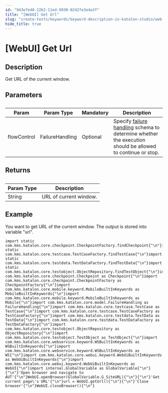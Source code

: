 ```yaml
---
id: "943e7e40-22b2-11ed-9930-0242fe3e4a3f"
title: "[WebUI] Get Url"
slug: "create-tests/keywords/keyword-description-in-katalon-studio/web-ui-keywords/webui-get-url"
hide_title: true
---
```


# <a id="id_0" class="anchor_top_offset"/><a id="ariaid-title1" class="anchor_top_offset"/>[WebUI] Get Url


## <a id="id_0__id_1" class="anchor_top_offset"/>Description  

              
<p xmlns="http://www.w3.org/1999/xhtml" className="p">Get URL of the current window.</p> 
      

## <a id="id_0__id_2" class="anchor_top_offset"/>Parameters  

              
<table xmlns="http://www.w3.org/1999/xhtml" className="table anchor_top_offset" id="id_0__a5a5c98a-b26e-48c1-9289-68f8da8607c6"><caption /><thead className="thead"><tr className><th className="entry anchor_top_offset" id="id_0__a5a5c98a-b26e-48c1-9289-68f8da8607c6__entry__1">Param</th><th className="entry anchor_top_offset" id="id_0__a5a5c98a-b26e-48c1-9289-68f8da8607c6__entry__2">Param Type</th><th className="entry anchor_top_offset" id="id_0__a5a5c98a-b26e-48c1-9289-68f8da8607c6__entry__3">Mandatory</th><th className="entry anchor_top_offset" id="id_0__a5a5c98a-b26e-48c1-9289-68f8da8607c6__entry__4">Description</th></tr></thead><tbody className="tbody"><tr className><td className="entry" headers="id_0__a5a5c98a-b26e-48c1-9289-68f8da8607c6__entry__1 id_0__a5a5c98a-b26e-48c1-9289-68f8da8607c6__entry__2 id_0__a5a5c98a-b26e-48c1-9289-68f8da8607c6__entry__3 id_0__a5a5c98a-b26e-48c1-9289-68f8da8607c6__entry__4 ">flowControl</td><td className="entry" headers="id_0__a5a5c98a-b26e-48c1-9289-68f8da8607c6__entry__1 id_0__a5a5c98a-b26e-48c1-9289-68f8da8607c6__entry__2 id_0__a5a5c98a-b26e-48c1-9289-68f8da8607c6__entry__3 id_0__a5a5c98a-b26e-48c1-9289-68f8da8607c6__entry__4 ">FailureHandling</td><td className="entry" headers="id_0__a5a5c98a-b26e-48c1-9289-68f8da8607c6__entry__1 id_0__a5a5c98a-b26e-48c1-9289-68f8da8607c6__entry__2 id_0__a5a5c98a-b26e-48c1-9289-68f8da8607c6__entry__3 id_0__a5a5c98a-b26e-48c1-9289-68f8da8607c6__entry__4 ">Optional</td><td className="entry" headers="id_0__a5a5c98a-b26e-48c1-9289-68f8da8607c6__entry__1 id_0__a5a5c98a-b26e-48c1-9289-68f8da8607c6__entry__2 id_0__a5a5c98a-b26e-48c1-9289-68f8da8607c6__entry__3 id_0__a5a5c98a-b26e-48c1-9289-68f8da8607c6__entry__4 ">Specify <a className="xref" href="/docs/maintain/configure-failure-handling-settings-in-katalon-studio">failure handling</a> schema to         determine whether the execution should be allowed to continue or         stop.</td></tr></tbody></table> 
      

## <a id="id_0__id_3" class="anchor_top_offset"/>Returns

              
<table xmlns="http://www.w3.org/1999/xhtml" className="table anchor_top_offset" id="id_0__20c65bf7-8483-4e09-aa03-b0d252e18159"><caption /><thead className="thead"><tr className><th className="entry anchor_top_offset" id="id_0__20c65bf7-8483-4e09-aa03-b0d252e18159__entry__1">Param Type</th><th className="entry anchor_top_offset" id="id_0__20c65bf7-8483-4e09-aa03-b0d252e18159__entry__2">Description</th></tr></thead><tbody className="tbody"><tr className><td className="entry" headers="id_0__20c65bf7-8483-4e09-aa03-b0d252e18159__entry__1 id_0__20c65bf7-8483-4e09-aa03-b0d252e18159__entry__2 ">String</td><td className="entry" headers="id_0__20c65bf7-8483-4e09-aa03-b0d252e18159__entry__1 id_0__20c65bf7-8483-4e09-aa03-b0d252e18159__entry__2 ">URL of current window.</td></tr></tbody></table> 
      

## <a id="id_0__id_4" class="anchor_top_offset"/>Example 

              
<p xmlns="http://www.w3.org/1999/xhtml" className="p">You want to get URL of the current window. The output is stored   into variable "url".</p> 
              
<pre xmlns="http://www.w3.org/1999/xhtml" className="pre codeblock"><code>import static com.kms.katalon.core.checkpoint.CheckpointFactory.findCheckpoint{"\n"}import static com.kms.katalon.core.testcase.TestCaseFactory.findTestCase{"\n"}import static com.kms.katalon.core.testdata.TestDataFactory.findTestData{"\n"}import static com.kms.katalon.core.testobject.ObjectRepository.findTestObject{"\n"}import com.kms.katalon.core.checkpoint.Checkpoint as Checkpoint{"\n"}import com.kms.katalon.core.checkpoint.CheckpointFactory as CheckpointFactory{"\n"}import com.kms.katalon.core.mobile.keyword.MobileBuiltInKeywords as MobileBuiltInKeywords{"\n"}import com.kms.katalon.core.mobile.keyword.MobileBuiltInKeywords as Mobile{"\n"}import com.kms.katalon.core.model.FailureHandling as FailureHandling{"\n"}import com.kms.katalon.core.testcase.TestCase as TestCase{"\n"}import com.kms.katalon.core.testcase.TestCaseFactory as TestCaseFactory{"\n"}import com.kms.katalon.core.testdata.TestData as TestData{"\n"}import com.kms.katalon.core.testdata.TestDataFactory as TestDataFactory{"\n"}import com.kms.katalon.core.testobject.ObjectRepository as ObjectRepository{"\n"}import com.kms.katalon.core.testobject.TestObject as TestObject{"\n"}import com.kms.katalon.core.webservice.keyword.WSBuiltInKeywords as WSBuiltInKeywords{"\n"}import com.kms.katalon.core.webservice.keyword.WSBuiltInKeywords as WS{"\n"}import com.kms.katalon.core.webui.keyword.WebUiBuiltInKeywords as WebUiBuiltInKeywords{"\n"}import com.kms.katalon.core.webui.keyword.WebUiBuiltInKeywords as WebUI{"\n"}import internal.GlobalVariable as GlobalVariable{"\n"}{"\n"}'Open browser and navigate to AUT'{"\n"}WebUI.openBrowser(GlobalVariable.G_SiteURL){"\n"}{"\n"}'Get current page\'s URL'{"\n"}url = WebUI.getUrl(){"\n"}{"\n"}'Close browser'{"\n"}WebUI.closeBrowser(){"\n"}</code></pre> 
            
